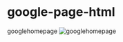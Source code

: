 # google-page-html
 googlehomepage
![googlehomepage](https://github.com/ArpitKankane14/google-page-html/assets/142478353/62b81b50-dc42-4008-ba24-27338c43cdbe)

